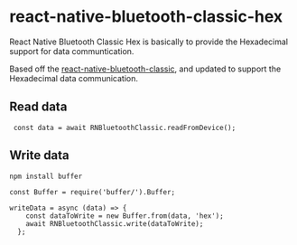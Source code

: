 
# react-native-bluetooth-classic-hex

React Native Bluetooth Classic Hex is basically to provide the Hexadecimal support for data communtication. 

Based off the [react-native-bluetooth-classic](https://github.com/kenjdavidson/react-native-bluetooth-classic), and updated to support the Hexadecimal data communication.

## Read data
```
 const data = await RNBluetoothClassic.readFromDevice(); 
```

## Write data
```
npm install buffer

const Buffer = require('buffer/').Buffer;

writeData = async (data) => {
    const dataToWrite = new Buffer.from(data, 'hex');
    await RNBluetoothClassic.write(dataToWrite);
  };
```
